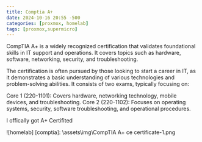 ```yaml
---
title: Comptia A+
date: 2024-10-16 20:55 -500
categories: [proxmox, homelab]
tags: [proxmox,supermicro]
---
```






CompTIA A+ is a widely recognized certification that validates foundational skills in IT support and operations. It covers topics such as hardware, software, networking, security, and troubleshooting.

The certification is often pursued by those looking to start a career in IT, as it demonstrates a basic understanding of various technologies and problem-solving abilities. It consists of two exams, typically focusing on:

Core 1 (220-1101): Covers hardware, networking technology, mobile devices, and troubleshooting.
Core 2 (220-1102): Focuses on operating systems, security, software troubleshooting, and operational procedures.




I offically got A+ Certifited 





![homelab] [comptia]: \assets\img\CompTIA A+ ce certificate-1.png